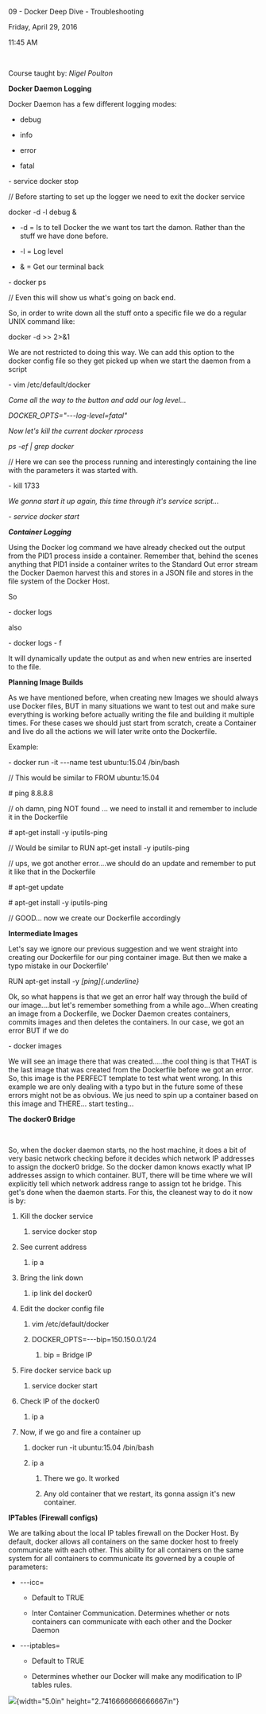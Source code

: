 09 - Docker Deep Dive - Troubleshooting

Friday, April 29, 2016

11:45 AM

 

Course taught by: *Nigel Poulton*

**Docker Daemon Logging**

Docker Daemon has a few different logging modes:

-   debug

-   info

-   error

-   fatal

\- service docker stop

// Before starting to set up the logger we need to exit the docker service

docker -d -l debug &

-   -d = Is to tell Docker the we want tos tart the damon. Rather than the stuff we have done before.

-   -l = Log level

-   & = Get our terminal back

\- docker ps

// Even this will show us what\'s going on back end.

So, in order to write down all the stuff onto a specific file we do a regular UNIX command like:

docker -d \>\> 2\>&1

We are not restricted to doing this way. We can add this option to the docker config file so they get picked up when we start the daemon from a script

\- vim /etc/default/docker

*Come all the way to the button and add our log level\...*

*DOCKER_OPTS="---log-level=fatal\"*

*Now let\'s kill the current docker rprocess*

*ps -ef \| grep docker*

// Here we can see the process running and interestingly containing the line with the parameters it was started with.

\- kill 1733

*We gonna start it up again, this time through it\'s service script\...*

*- service docker start*

***Container Logging***

Using the Docker log command we have already checked out the output from the PID1 process inside a container. Remember that, behind the scenes anything that PID1 inside a container writes to the Standard Out error stream the Docker Daemon harvest this and stores in a JSON file and stores in the file system of the Docker Host.

So

\- docker logs

also

\- docker logs - f

It will dynamically update the output as and when new entries are inserted to the file.

**Planning Image Builds**

As we have mentioned before, when creating new Images we should always use Docker files, BUT in many situations we want to test out and make sure everything is working before actually writing the file and building it multiple times. For these cases we should just start from scratch, create a Container and live do all the actions we will later write onto the Dockerfile.

Example:

\- docker run -it ---name test ubuntu:15.04 /bin/bash

// This would be similar to FROM ubuntu:15.04

\# ping 8.8.8.8

// oh damn, ping NOT found ... we need to install it and remember to include it in the Dockerfile

\# apt-get install -y iputils-ping

// Would be similar to RUN apt-get install -y iputils-ping

// ups, we got another error....we should do an update and remember to put it like that in the Dockerfile

\# apt-get update

\# apt-get install -y iputils-ping

// GOOD... now we create our Dockerfile accordingly

**Intermediate Images**

Let\'s say we ignore our previous suggestion and we went straight into creating our Dockerfile for our ping container image. But then we make a typo mistake in our Dockerfile\'

RUN apt-get install -y *[ping]{.underline}*

Ok, so what happens is that we get an error half way through the build of our image....but let\'s remember something from a while ago...When creating an image from a Dockerfile, we Docker Daemon creates containers, commits images and then deletes the containers. In our case, we got an error BUT if we do 

\- docker images

We will see an image there that was created.....the cool thing is that THAT is the last image that was created from the Dockerfile before we got an error. So, this image is the PERFECT template to test what went wrong. In this example we are only dealing with a typo but in the future some of these errors might not be as obvious. We jus need to spin up a container based on this image and THERE... start testing\...

**The docker0 Bridge**

 

So, when the docker daemon starts, no the host machine, it does a bit of very basic network checking before it decides which network IP addresses to assign the docker0 bridge. So the docker damon knows exactly what IP addresses assign to which container. BUT, there will be time where we will explicitly tell which network address range to assign tot he bridge. This get\'s done when the daemon starts. For this, the cleanest way to do it now is by:

1.  Kill the docker service

    1.  service docker stop

2.  See current address

    1.  ip a

3.  Bring the link down

    1.  ip link del docker0

4.  Edit the docker config file

    1.  vim /etc/default/docker

    2.  DOCKER_OPTS=---bip=150.150.0.1/24

        1.  bip = Bridge IP

5.  Fire docker service back up

    1.  service docker start

6.  Check IP of the docker0

    1.  ip a

7.  Now, if we go and fire a container up

    1.  docker run -it ubuntu:15.04 /bin/bash

    2.  ip a

        1.  There we go. It worked

        2.  Any old container that we restart, its gonna assign it\'s new container.

**IPTables (Firewall configs)**

We are talking about the local IP tables firewall on the Docker Host. By default, docker allows all containers on the same docker host to freely communicate with each other. This ability for all containers on the same system for all containers to communicate its governed by a couple of parameters:

-   ---icc=

    -   Default to TRUE

    -   Inter Container Communication. Determines whether or nots containers can communicate with each other and the Docker Daemon

-   ---iptables=

    -   Default to TRUE

    -   Determines whether our Docker will make any modification to IP tables rules.

![](008_09_-_Docker_Deep_Dive_-_Troubleshooting_000.png){width="5.0in" height="2.7416666666666667in"}
